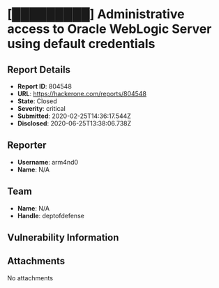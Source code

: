 # [█████████] Administrative access to Oracle WebLogic Server using default credentials

## Report Details
- **Report ID**: 804548
- **URL**: https://hackerone.com/reports/804548
- **State**: Closed
- **Severity**: critical
- **Submitted**: 2020-02-25T14:36:17.544Z
- **Disclosed**: 2020-06-25T13:38:06.738Z

## Reporter
- **Username**: arm4nd0
- **Name**: N/A

## Team
- **Name**: N/A
- **Handle**: deptofdefense

## Vulnerability Information


## Attachments
No attachments

